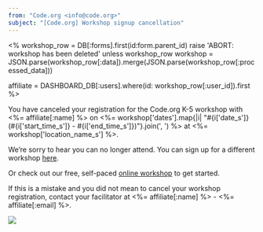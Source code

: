 ```yaml
---
from: "Code.org <info@code.org>"
subject: "[Code.org] Workshop signup cancellation"
---
```


<%
  workshop_row = DB[:forms].first(id:form.parent_id)
  raise 'ABORT: workshop has been deleted' unless workshop_row
  workshop = JSON.parse(workshop_row[:data]).merge(JSON.parse(workshop_row[:processed_data]))

  affiliate = DASHBOARD_DB[:users].where(id: workshop_row[:user_id]).first
%>

You have canceled your registration for the Code.org K-5 workshop with <%= affiliate[:name] %> on <%= workshop['dates'].map{|i| "#{i['date_s']} (#{i['start_time_s']} - #{i['end_time_s']})"}.join(', ') %> at <%= workshop['location_name_s'] %>.

We’re sorry to hear you can no longer attend. You can sign up for a different workshop [here](http://<%=CDO.canonical_hostname('code.org')%>/professional-development-workshops).

Or check out our free, self-paced [online workshop](https://code.org/educate/professional-development-online) to get started.

If this is a mistake and you did not mean to cancel your workshop registration, contact your facilitator at <%= affiliate[:name] %> - <%= affiliate[:email] %>.

![](<%= tracking_pixel %>)
